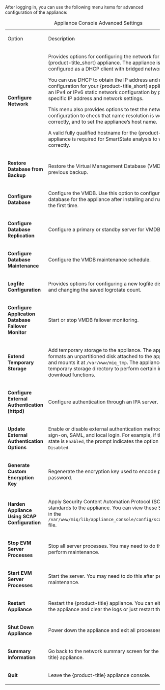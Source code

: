 After logging in, you can use the following menu items for advanced
configuration of the appliance:

<table>
<caption>Appliance Console Advanced Settings</caption>
<colgroup>
<col style="width: 50%" />
<col style="width: 50%" />
</colgroup>
<tbody>
<tr class="odd">
<td><p>Option</p></td>
<td><p>Description</p></td>
</tr>
<tr class="even">
<td><p><strong>Configure Network</strong></p></td>
<td><p>Provides options for configuring the network for your {product-title_short} appliance. The appliance is initially configured as a DHCP client with bridged networking.</p>
<p>You can use DHCP to obtain the IP address and network configuration for your {product-title_short} appliance, or use an IPv4 or IPv6 static network configuration by providing specific IP address and network settings.</p>
<p>This menu also provides options to test the network configuration to check that name resolution is working correctly, and to set the appliance’s host name.</p>
<div class="important">
<p>A valid fully qualified hostname for the {product-title_short} appliance is required for SmartState analysis to work correctly.</p>
</div></td>
</tr>
<tr class="odd">
<td><p><strong>Restore Database from Backup</strong></p></td>
<td><p>Restore the Virtual Management Database (VMDB) from a previous backup.</p></td>
</tr>
<tr class="even">
<td><p><strong>Configure Database</strong></p></td>
<td><p>Configure the VMDB. Use this option to configure the database for the appliance after installing and running it for the first time.</p></td>
</tr>
<tr class="odd">
<td><p><strong>Configure Database Replication</strong></p></td>
<td><p>Configure a primary or standby server for VMDB replication.</p></td>
</tr>
<tr class="even">
<td><p><strong>Configure Database Maintenance</strong></p></td>
<td><p>Configure the VMDB maintenance schedule.</p></td>
</tr>
<tr class="odd">
<td><p><strong>Logfile Configuration</strong></p></td>
<td><p>Provides options for configuring a new logfile disk volume, and changing the saved logrotate count.</p></td>
</tr>
<tr class="even">
<td><p><strong>Configure Application Database Failover Monitor</strong></p></td>
<td><p>Start or stop VMDB failover monitoring.</p></td>
</tr>
<tr class="odd">
<td><p><strong>Extend Temporary Storage</strong></p></td>
<td><p>Add temporary storage to the appliance. The appliance formats an unpartitioned disk attached to the appliance host and mounts it at <code>/var/www/miq_tmp</code>. The appliance uses this temporary storage directory to perform certain image download functions.</p></td>
</tr>
<tr class="even">
<td><p><strong>Configure External Authentication (httpd)</strong></p></td>
<td><p>Configure authentication through an IPA server.</p></td>
</tr>
<tr class="odd">
<td><p><strong>Update External Authentication Options</strong></p></td>
<td><p>Enable or disable external authentication methods: single sign-on, SAML, and local login. For example, if the current state is <code>Enabled</code>, the prompt indicates the option should be <code>Disabled</code>.</p></td>
</tr>
<tr class="even">
<td><p><strong>Generate Custom Encryption Key</strong></p></td>
<td><p>Regenerate the encryption key used to encode plain text password.</p></td>
</tr>
<tr class="odd">
<td><p><strong>Harden Appliance Using SCAP Configuration</strong></p></td>
<td><p>Apply Security Content Automation Protocol (SCAP) standards to the appliance. You can view these SCAP rules in the <code>/var/www/miq/lib/appliance_console/config/scap_rules.yml</code> file.</p></td>
</tr>
<tr class="even">
<td><p><strong>Stop EVM Server Processes</strong></p></td>
<td><p>Stop all server processes. You may need to do this to perform maintenance.</p></td>
</tr>
<tr class="odd">
<td><p><strong>Start EVM Server Processes</strong></p></td>
<td><p>Start the server. You may need to do this after performing maintenance.</p></td>
</tr>
<tr class="even">
<td><p><strong>Restart Appliance</strong></p></td>
<td><p>Restart the {product-title} appliance. You can either restart the appliance and clear the logs or just restart the appliance.</p></td>
</tr>
<tr class="odd">
<td><p><strong>Shut Down Appliance</strong></p></td>
<td><p>Power down the appliance and exit all processes.</p></td>
</tr>
<tr class="even">
<td><p><strong>Summary Information</strong></p></td>
<td><p>Go back to the network summary screen for the {product-title} appliance.</p></td>
</tr>
<tr class="odd">
<td><p><strong>Quit</strong></p></td>
<td><p>Leave the {product-title} appliance console.</p></td>
</tr>
</tbody>
</table>
